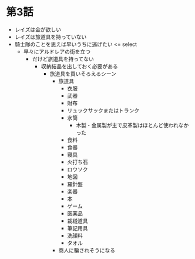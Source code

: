 # 第3話
- レイズは金が欲しい
- レイズは旅道具を持っていない
- 騎士隊のことを思えば早いうちに逃げたい <= select
  - 早々にアルドレアの街を立つ
    - だけど旅道具を持ってない
      - 収納結晶を出しておく必要がある
        - 旅道具を買いそろえるシーン
          - 旅道具
            - 衣服
            - 武器
            - 財布
            - リュックサックまたはトランク
            - 水筒
              - 木製・金属製が主で皮革製はほとんど使われなかった
            - 食料
            - 食器
            - 寝具
            - 火打ち石
            - ロウソク
            - 地図
            - 羅針盤
            - 楽器
            - 本
            - ゲーム
            - 医薬品
            - 裁縫道具
            - 筆記用具
            - 洗顔料
            - タオル
          - 商人に騙されそうになる
